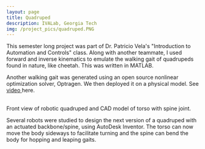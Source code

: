 ```yaml
---
layout: page
title: Quadruped
description: IVALab, Georgia Tech
img: /project_pics/quadruped.PNG
---
```


This semester long project was part of Dr. Patricio Vela's "Introduction to Automation and Controls" class.
Along with another teammate, I used forward and inverse kinematics to emulate the walking gait of quadrupeds
found in nature, like cheetah. This was written in MATLAB.

Another walking gait was generated using an open source nonlinear optimization solver, Optragen. We then
deployed it on a physical model. See <a href="https://www.youtube.com/watch?v=9Xl9mlDTPZg" target="blank"> video </a> here.

<div class="img_row">
	<img class="col one" src="{{ site.baseurl }}/project_pics/cat_front.png" alt="" title="Front view"/>
	<img class="col two" src="{{ site.baseurl }}/project_pics/torso.jpg" alt="" title="3D CAD model"/>
</div>
<div class="col three caption">
	Front view of robotic quadruped and CAD model of torso with spine joint.
</div>

Several robots were studied to design the next version of a quadruped with an actuated backbone/spine,
using AutoDesk Inventor. The torso can now move the body sideways to facilitate turning and the spine
can bend the body for hopping and leaping gaits.  
